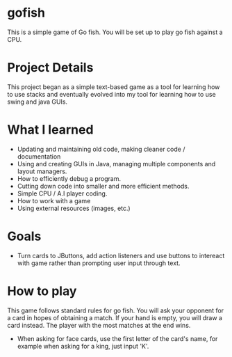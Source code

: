 # gofish

   This is a simple game of Go fish. You will be set up to play 
   go fish against a CPU. 

# Project Details
   
   This project began as a simple text-based game as a tool for learning
   how to use stacks and eventually evolved into my tool for learning
   how to use swing and java GUIs.
   
 # What I learned
   
   - Updating and maintaining old code, making cleaner code / documentation
   - Using and creating GUIs in Java, managing multiple components and layout managers. 
   - How to efficiently debug a program.
   - Cutting down code into smaller and more efficient methods. 
   - Simple CPU / A.I player coding. 
   - How to work with a game
   - Using external resources (images, etc.) 
   
 # Goals 
   
   - Turn cards to JButtons, add action listeners and use buttons to intereact with game
   rather than prompting user input through text. 
    
# How to play

   This game follows standard rules for go fish. You will ask your opponent
   for a card in hopes of obtaining a match. If your hand is empty, you will
   draw a card instead. The player with the most matches at the end wins. 

   - When asking for face cards, use the first letter of the card's name,
   for example when asking for a king, just input 'K'.


   
